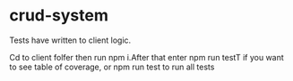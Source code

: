 # crud-system
Tests have written to client logic.

Cd to client folfer then run npm i.After that enter npm run testT if you want  to see table of coverage, or npm run test to run all tests 

